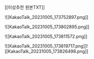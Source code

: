 
[[이성추천 원본TXT]]

	
	
	

![[KakaoTalk_20231005_173752897.png]]

![[KakaoTalk_20231005_173802895.png]]

![[KakaoTalk_20231005_173811572.png]]

![[KakaoTalk_20231005_173819717.png]]![[KakaoTalk_20231005_173826498.png]]